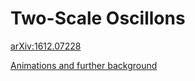 Two-Scale Oscillons
===================

[arXiv:1612.07228](https://arxiv.org/abs/1612.07228)

[Animations and further background](http://cosmology.blogs.auckland.ac.nz/2016/11/08/two-scale-oscillons)
